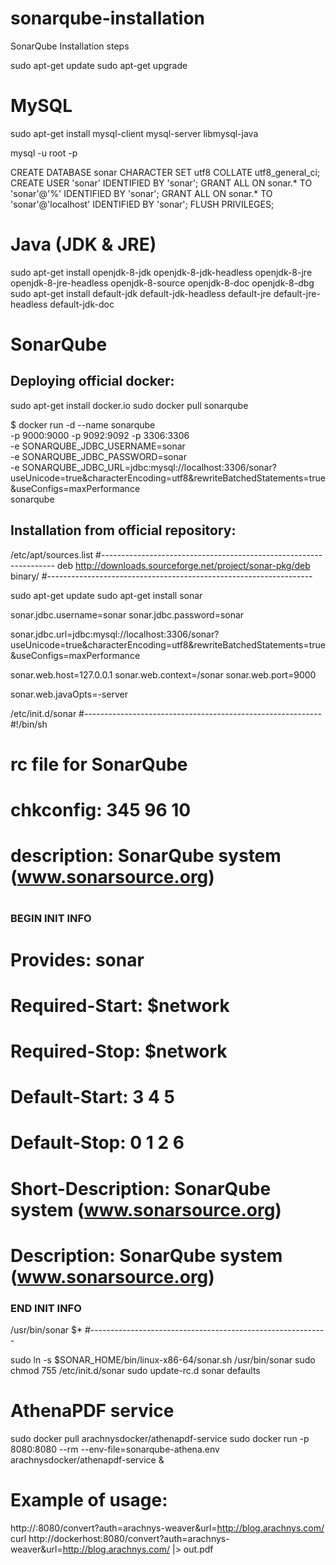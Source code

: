# sonarqube-installation
SonarQube Installation steps

sudo apt-get update
sudo apt-get upgrade

# MySQL
sudo apt-get install mysql-client mysql-server libmysql-java

mysql -u root -p

CREATE DATABASE sonar CHARACTER SET utf8 COLLATE utf8_general_ci;
CREATE USER 'sonar' IDENTIFIED BY 'sonar';
GRANT ALL ON sonar.* TO 'sonar'@'%' IDENTIFIED BY 'sonar';
GRANT ALL ON sonar.* TO 'sonar'@'localhost' IDENTIFIED BY 'sonar';
FLUSH PRIVILEGES;

# Java (JDK & JRE)
sudo apt-get install openjdk-8-jdk openjdk-8-jdk-headless openjdk-8-jre openjdk-8-jre-headless openjdk-8-source openjdk-8-doc openjdk-8-dbg
sudo apt-get install default-jdk default-jdk-headless default-jre default-jre-headless default-jdk-doc 

# SonarQube

## Deploying official docker:
sudo apt-get install docker.io
sudo docker pull sonarqube

$ docker run -d --name sonarqube \
    -p 9000:9000 -p 9092:9092 -p 3306:3306 \
    -e SONARQUBE_JDBC_USERNAME=sonar \
    -e SONARQUBE_JDBC_PASSWORD=sonar \
    -e SONARQUBE_JDBC_URL=jdbc:mysql://localhost:3306/sonar?useUnicode=true&characterEncoding=utf8&rewriteBatchedStatements=true&useConfigs=maxPerformance \
    sonarqube

## Installation from official repository:
/etc/apt/sources.list
#------------------------------------------------------------------
deb http://downloads.sourceforge.net/project/sonar-pkg/deb binary/
#------------------------------------------------------------------

sudo apt-get update
sudo apt-get install sonar

sonar.jdbc.username=sonar
sonar.jdbc.password=sonar

sonar.jdbc.url=jdbc:mysql://localhost:3306/sonar?useUnicode=true&characterEncoding=utf8&rewriteBatchedStatements=true&useConfigs=maxPerformance

sonar.web.host=127.0.0.1
sonar.web.context=/sonar
sonar.web.port=9000

sonar.web.javaOpts=-server


/etc/init.d/sonar
#-----------------------------------------------------------
#!/bin/sh
#
# rc file for SonarQube
#
# chkconfig: 345 96 10
# description: SonarQube system (www.sonarsource.org)
#
### BEGIN INIT INFO
# Provides: sonar
# Required-Start: $network
# Required-Stop: $network
# Default-Start: 3 4 5
# Default-Stop: 0 1 2 6
# Short-Description: SonarQube system (www.sonarsource.org)
# Description: SonarQube system (www.sonarsource.org)
### END INIT INFO
 
/usr/bin/sonar $*
#-----------------------------------------------------------

sudo ln -s $SONAR_HOME/bin/linux-x86-64/sonar.sh /usr/bin/sonar
sudo chmod 755 /etc/init.d/sonar
sudo update-rc.d sonar defaults

# AthenaPDF service
sudo docker pull arachnysdocker/athenapdf-service
sudo docker run -p 8080:8080 --rm --env-file=sonarqube-athena.env arachnysdocker/athenapdf-service &

# Example of usage:
http://<docker-address>:8080/convert?auth=arachnys-weaver&url=http://blog.arachnys.com/
curl http://dockerhost:8080/convert\?auth\=arachnys-weaver\&url\=http://blog.arachnys.com/ |> out.pdf
